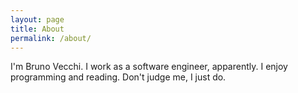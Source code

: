 ```yaml
---
layout: page
title: About
permalink: /about/
---
```


I'm Bruno Vecchi. I work as a software engineer, apparently. I enjoy
programming and reading. Don't judge me, I just do.

